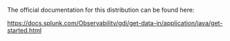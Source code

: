 The official documentation for this distribution can be found here:

https://docs.splunk.com/Observability/gdi/get-data-in/application/java/get-started.html